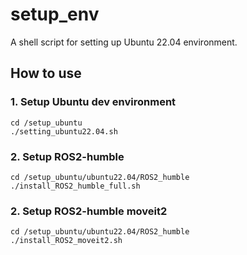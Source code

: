 # setup_env
A shell script for setting up Ubuntu 22.04 environment.

## How to use
### 1. Setup Ubuntu dev environment
    cd /setup_ubuntu
    ./setting_ubuntu22.04.sh

### 2. Setup ROS2-humble
    cd /setup_ubuntu/ubuntu22.04/ROS2_humble
    ./install_ROS2_humble_full.sh

### 2. Setup ROS2-humble moveit2
    cd /setup_ubuntu/ubuntu22.04/ROS2_humble
    ./install_ROS2_moveit2.sh
